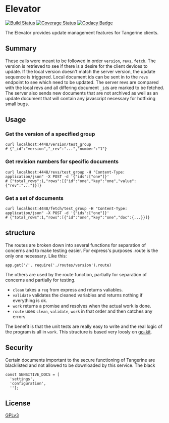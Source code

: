 # Elevator

[![Build Status](https://travis-ci.org/fetmar/elevator.svg?branch=master)](https://travis-ci.org/fetmar/elevator)
[![Coverage Status](https://coveralls.io/repos/github/fetmar/elevator/badge.svg?branch=master)](https://coveralls.io/github/fetmar/elevator?branch=master)
[![Codacy Badge](https://api.codacy.com/project/badge/Grade/9b5bd7ee60954e5e96821fbabfbcb0cb)](https://www.codacy.com/app/fetmar/elevator?utm_source=github.com&amp;utm_medium=referral&amp;utm_content=fetmar/elevator&amp;utm_campaign=Badge_Grade)

The Elevator provides update management features for Tangerine clients.

## Summary

These calls were meant to be followed in order `version`, `revs`, `fetch`. The version is retrieved to see if there is a desire for the client devices to update. If the local version doesn't match the server version, the update sequence is triggered. Local document ids can be sent in to the `revs` endpoint to see which need to be updated. The server revs are compared with the local revs and all differing document `_id`s are marked to be fetched. The server also sends new documents that are not archived as well as an update document that will contain any javascript necessary for hotfixing small bugs.

## Usage


### Get the version of a specified group
```
curl localhost:4448/version/test_group
# {"_id":"version","_rev":"...","number":"1"}
```


### Get revision numbers for specific documents
```
curl localhost:4448/revs/test_group -H "Content-Type: application/json" -X POST -d '{"ids":["one"]}'
# {"total_rows":1,"rows":[{"id":"one","key":"one","value":{"rev":"..."}}]}
```


### Get a set of documents

```
curl localhost:4448/fetch/test_group -H "Content-Type: application/json" -X POST -d '{"ids":["one"]}'
# {"total_rows":1,"rows":[{"id":"one","key":"one","doc":{...}}]}
```

## structure

The routes are broken down into several functions for separation of concerns and to make testing easier. For express's purposes .route is the only one necessary. Like this:

```
app.get('/', require('./routes/version').route)
```

The others are used by the route function, partially for separation of concerns and partially for testing.

  * `clean` takes a `req` from express and returns valiables.
  * `validate` validates the cleaned variables and returns nothing if everything is ok.
  * `work` returns a promise and resolves when the actual work is done.
  * `route` uses `clean`, `validate`, `work` in that order and then catches any errors

The benefit is that the unit tests are really easy to write and the real logic of the program is all in `work`. This structure is based very loosly on [go-kit](https://github.com/go-kit/kit).

## Security

Certain documents important to the secure functioning of Tangerine are blacklisted and not allowed to be downloaded by this service. The black

```
const SENSITIVE_DOCS = [
  'settings',
  'configuration',
  ''];
```

## License

[GPLv3](LICENSE)
